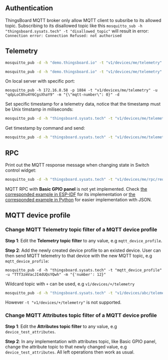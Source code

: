 ## Authentication

ThingsBoard MQTT broker only allow MQTT client to subsribe to its allowed topic. Subscribing to its disallowed topic like this ``mosquitto_sub -h "thingsboard.sysats.tech" -t "disallowed_topic"`` will result in error: ``Connection error: Connection Refused: not authorised``

## Telemetry

```sh
mosquitto_pub -d -h "demo.thingsboard.io" -t "v1/devices/me/telemetry" -u "O0kt6xUl6cTGv9RM7M9P" -f "telemetry-data-as-object.json"
```

```sh
mosquitto_pub -d -h "demo.thingsboard.io" -t "v1/devices/me/telemetry" -u "O0kt6xUl6cTGv9RM7M9P" -m "{'uid': 12}"
```

On local server with specific port:

```shell
mosquitto_pub -h 172.16.8.58 -p 1884 -t "v1/devices/me/telemetry" -u "qdpLoC8hu4Y6CgsXhaY9" -m "{\"mqtt-number\": 0}" -d
```

Set specific timestamp for a telemetry data, notice that the timestamp must be Unix timstamp in miliseconds:

```sh
mosquitto_pub -d -h "thingsboard.sysats.tech" -t "v1/devices/me/telemetry" -u "rg6k7jyrX31SB36fgH9i" -m "{'ts':1451649600512, "values":{'number':1234}}"
```

Get timestamp by command and send:

```sh
mosquitto_pub -d -h "thingsboard.sysats.tech" -t "v1/devices/me/telemetry" -u "rg6k7jyrX31SB36fgH9i" -m "{'ts':$(($(date +%s%N)/1000000)), 'values':{'value':'Hello, World !'}}"
```

## RPC

Print out the MQTT response message when changing state in Switch control widget:

```sh
mosquitto_sub -d -h "thingsboard.sysats.tech" -t "v1/devices/me/rpc/request/+" -u "TTf3zmVacJI4dUQsYQwh"
```

MQTT RPC with **Basic GPIO panel** is not yet implemented. Check [the corresponded example in ESP-IDF](https://github.com/TranPhucVinh/ESP-IDF/blob/master/Platforms%20interaction/ThingsBoard/MQTT/rpc_gpio_control.c) for its implementation or [the corresponded example in Python](https://github.com/TranPhucVinh/Python/blob/master/Platforms%20interaction/ThingsBoard/MQTT.md#rpc) for easier implementation with JSON.

## MQTT device profile

### Change MQTT Telemetry topic filter of a MQTT device profile

**Step 1**:  Edit the **Telemetry topic filter** to any value, e.g ``mqtt_device_profile``.

**Step 2**: Add the newly created device profile to an existed device. User can then send MQTT telemetry to that device with the new MQTT topic, e.g ``mqtt_device_profile``:

```
mosquitto_pub -d -h "thingsboard.sysats.tech" -t "mqtt_device_profile" -u "TTf3zmVacJI4dUQsYQwh" -m "{'number': 12}"
```

Wildcard topic with ``+`` can be used, e.g ``v1/devices/+/telemetry``

```sh
mosquitto_pub -d -h "thingsboard.sysats.tech" -t "v1/devices/abc/telemetry" -u "TTf3zmVacJI4dUQsYQwh" -m "{'number': 'abv'}"
```

However ``-t "v1/devices/+/telemetry"`` is not supported.

### Change MQTT Attributes topic filter of a MQTT device profile

**Step 1**:  Edit the **Attributes topic filter** to any value, e.g ``device_test_attributes``.

**Step 2**: In any implementation with attributes topic, like Basic GPIO panel, change the attribute topic to that newly changed value, e.g ``device_test_attributes``. All left operations then work as usual. 
